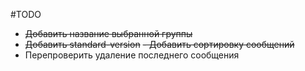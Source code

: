 #TODO

- ~~Добавить название выбранной группы~~
- ~~Добавить standard-version~~
  ~~- Добавить сортировку сообщений~~
- Перепроверить удаление последнего сообщения
